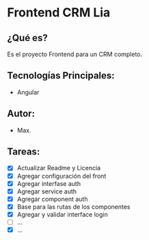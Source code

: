 # Frontend CRM Lia
## ¿Qué es?
Es el proyecto Frontend para un CRM completo.

## Tecnologías Principales:
* Angular

## Autor:
* Max.

## Tareas:
- [x] Actualizar Readme y Licencia
- [x] Agregar configuración del front
- [x] Agregar interfase auth
- [x] Agregar service auth
- [x] Agregar component auth
- [x] Base para las rutas de los componentes
- [x] Agregar y validar interface login
- [ ] ...
- [x] ...
